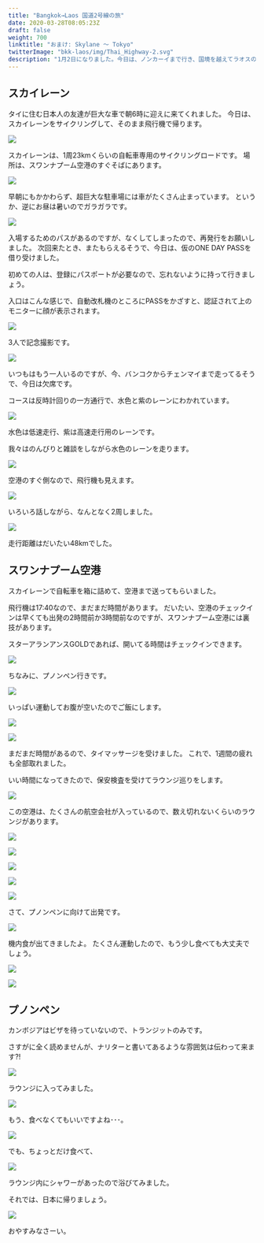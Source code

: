 ```yaml
---
title: "Bangkok→Laos 国道2号線の旅"
date: 2020-03-28T08:05:23Z
draft: false
weight: 700
linktitle: "おまけ: Skylane ～ Tokyo"
twitterImage: "bkk-laos/img/Thai_Highway-2.svg"
description: "1月2日になりました。今日は、ノンカーイまで行き、国境を越えてラオスのヴィエンチャンを目指します。"
---
```

## スカイレーン

タイに住む日本人の友達が巨大な車で朝6時に迎えに来てくれました。
今日は、スカイレーンをサイクリングして、そのまま飛行機で帰ります。

![](../img/img_8229.jpg)

スカイレーンは、1周23kmくらいの自転車専用のサイクリングロードです。
場所は、スワンナプーム空港のすぐそばにあります。

![](../img/img_8232.jpg)

早朝にもかかわらず、超巨大な駐車場には車がたくさん止まっています。
というか、逆にお昼は暑いのでガラガラです。

![](../img/img_8235.jpg)

入場するためのパスがあるのですが、なくしてしまったので、再発行をお願いしました。
次回来たとき、またもらえるそうで、今日は、仮のONE DAY PASSを借り受けました。

初めての人は、登録にパスポートが必要なので、忘れないように持って行きましょう。

入口はこんな感じで、自動改札機のところにPASSをかざすと、認証されて上のモニターに顔が表示されます。

![](../img/img_8238.jpg)

3人で記念撮影です。

![](../img/img_8251.jpg)

いつもはもう一人いるのですが、今、バンコクからチェンマイまで走ってるそうで、今日は欠席です。

コースは反時計回りの一方通行で、水色と紫のレーンにわかれています。

![](../img/img_8239.jpg)

水色は低速走行、紫は高速走行用のレーンです。

我々はのんびりと雑談をしながら水色のレーンを走ります。

![](../img/img_8253.jpg)

空港のすぐ側なので、飛行機も見えます。

![](../img/img_8264.jpg)


いろいろ話しながら、なんとなく2周しました。

![](../img/img_8272.jpg)

走行距離はだいたい48kmでした。

## スワンナプーム空港

スカイレーンで自転車を箱に詰めて、空港まで送ってもらいました。

飛行機は17:40なので、まだまだ時間があります。
だいたい、空港のチェックインは早くても出発の2時間前か3時間前なのですが、スワンナプーム空港には裏技があります。

スターアランアンスGOLDであれば、開いてる時間はチェックインできます。

![](../img/img_8286.jpg)

ちなみに、プノンペン行きです。

![](../img/img_8289.jpg)

いっぱい運動してお腹が空いたのでご飯にします。

![](../img/img_8277.jpg)

![](../img/img_8280.jpg)

まだまだ時間があるので、タイマッサージを受けました。
これで、1週間の疲れも全部取れました。

いい時間になってきたので、保安検査を受けてラウンジ巡りをします。

![](../img/img_8294.jpg)

この空港は、たくさんの航空会社が入っているので、数え切れないくらいのラウンジがあります。

![](../img/img_8295.jpg)

![](../img/img_8296.jpg)

![](../img/img_8297.jpg)

![](../img/img_8298.jpg)

![](../img/img_8299.jpg)

さて、プノンペンに向けて出発です。

![](../img/img_8301.jpg)

機内食が出てきましたよ。
たくさん運動したので、もう少し食べても大丈夫でしょう。

![](../img/img_8305.jpg)

![](../img/img_8306.jpg)

## プノンペン

カンボジアはビザを待っていないので、トランジットのみです。

さすがに全く読めませんが、ナリターと書いてあるような雰囲気は伝わって来ます?!

![](../img/img_8308.jpg)

ラウンジに入ってみました。

![](../img/img_8311.jpg)

もう、食べなくてもいいですよね･･･。

![](../img/img_8312.jpg)

でも、ちょっとだけ食べて、

![](../img/img_8313.jpg)

ラウンジ内にシャワーがあったので浴びてみました。

それでは、日本に帰りましょう。

![](../img/img_8317.jpg)

おやすみなさーい。

